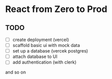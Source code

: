 # React from Zero to Prod

## TODO

- [ ] create deployment (vercel)
- [ ] scaffold basic ui with mock data
- [ ] set up a database (vercek postgres)
- [ ] attach database to UI
- [ ] add authentication (with clerk)

and so on
